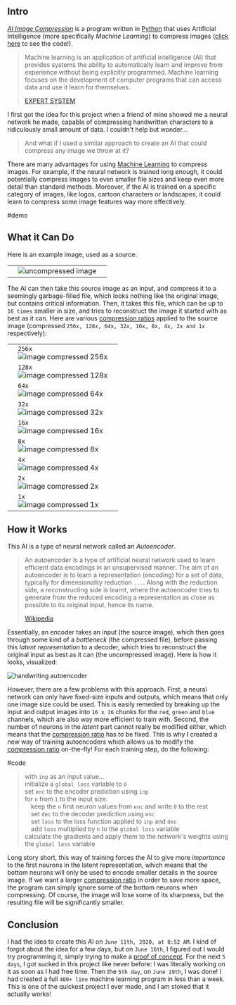 ## Intro

_[AI Image Compression](AI%20Image%20Compression.py)_ is a program written in [Python](https://www.python.org/) that uses Artificial Intelligence (more specifically _Machine Learning_) to compress images ([click here](./AI%20Image%20Compression.py) to see the code!).

> Machine learning is an application of artificial intelligence (AI) that provides systems the ability to automatically learn and improve from experience without being explicitly programmed. Machine learning focuses on the development of computer programs that can access data and use it learn for themselves.
>
> [EXPERT SYSTEM](https://expertsystem.com/machine-learning-definition/)

I first got the idea for this project when a friend of mine showed me a neural network he made, capable of compressing handwritten characters to a ridiculously small amount of data. I couldn't help but wonder...

> And what if I used a similar approach to create an AI that could compress any image we throw at it?

There are many advantages for using [Machine Learning](https://en.wikipedia.org/wiki/Machine_learning) to compress images. For example, if the neural network is trained long enough, it could potentially compress images to even smaller file sizes and keep even more detail than standard methods. Moreover, if the AI is trained on a specific category of images, like logos, cartoon characters or landscapes, it could learn to compress some image features way more effectively.

#demo

## What it Can Do

Here is an example image, used as a source:

|     |                                |     |
| --- | ------------------------------ | --- |
|     | ![uncompressed image](./7.png) |     |

The AI can then take this source image as an input, and compress it to a seemingly garbage-filled file, which looks nothing like the original image, but contains critical information. Then, it takes this file, which can be up to `16 times` smaller in size, and tries to reconstruct the image it started with as best as it can. Here are various [compression ratios](https://en.wikipedia.org/wiki/Data_compression_ratio) applied to the source image (compressed `256x, 128x, 64x, 32x, 16x, 8x, 4x, 2x and 1x` respectively):

[//]: # '![](./7.predicted36.1@0.0%25.png)'

|     |                                                                        |     |
| --- | ---------------------------------------------------------------------- | --- |
|     | `256x` <br>![image compressed 256x](./7.predicted36.1@0.390625%25.png) |     |
|     | `128x` <br>![image compressed 128x](./7.predicted36.1@0.781250%25.png) |     |
|     | `64x` <br>![image compressed 64x](./7.predicted36.1@1.5625%25.png)     |     |
|     | `32x` <br>![image compressed 32x](./7.predicted36.1@3.125%25.png)      |     |
|     | `16x` <br>![image compressed 16x](./7.predicted36.1@6.25%25.png)       |     |
|     | `8x` <br>![image compressed 8x](./7.predicted36.1@12.5%25.png)         |     |
|     | `4x` <br>![image compressed 4x](./7.predicted36.1@25.0%25.png)         |     |
|     | `2x` <br>![image compressed 2x](./7.predicted36.1@50.0%25.png)         |     |
|     | `1x` <br>![image compressed 1x](./7.predicted36.1@100.0%25.png)        |     |

## How it Works

This AI is a type of neural network called an _Autoencoder_.

> An autoencoder is a type of artificial neural network used to learn efficient data encodings in an unsupervised manner. The aim of an autoencoder is to learn a representation (encoding) for a set of data, typically for dimensionality reduction `...`. Along with the reduction side, a reconstructing side is learnt, where the autoencoder tries to generate from the reduced encoding a representation as close as possible to its original input, hence its name.
>
> [Wikipedia](https://en.wikipedia.org/wiki/Autoencoder)

Essentially, an encoder takes an input (the source image), which then goes through some kind of a _bottleneck_ (the compressed file), before passing this _latent representation_ to a decoder, which tries to reconstruct the original input as best as it can (the uncompressed image). Here is how it looks, visualized:

![handwriting autoencoder](./autoencoder.jpg)

However, there are a few problems with this approach. First, a neural network can only have fixed-size inputs and outputs, which means that only one image size could be used. This is easily remedied by breaking up the input and output images into `16 x 16` chunks for the `red`, `green` and `blue` channels, which are also way more efficient to train with. Second, the number of neurons in the _latent_ part cannot really be modified either, which means that the [compression ratio](https://en.wikipedia.org/wiki/Data_compression_ratio) has to be fixed. This is why I created a new way of training autoencoders which allows us to modify the [compression ratio](https://en.wikipedia.org/wiki/Data_compression_ratio) on-the-fly! For each training step, do the following:

#code

> with `inp` as an input value...  
> initialize a `global loss` variable to `0`  
> set `enc` to the encoder prediction using `inp`  
> for `n` from `1` to the input size:  
> &emsp;keep the `n` first neuron values from `enc` and write `0` to the rest  
> &emsp;set `dec` to the decoder prediction using `enc`  
> &emsp;set `loss` to the loss function applied to `inp` and `dec`  
> &emsp;add `loss` multiplied by `n` to the `global loss` variable  
> calculate the gradients and apply them to the network's weights using the `global loss` variable

Long story short, this way of training forces the AI to give more _importance_ to the first neurons in the latent representation, which means that the bottom neurons will only be used to encode smaller details in the source image. If we want a larger [compression ratio](https://en.wikipedia.org/wiki/Data_compression_ratio) in order to save more space, the program can simply ignore some of the bottom neurons when compressing. Of course, the image will lose some of its sharpness, but the resulting file will be significantly smaller.

## Conclusion

I had the idea to create this AI on `June 11th, 2020, at 8:52 AM`. I kind of forgot about the idea for a few days, but on `June 16th`, I figured out I would try programming it, simply trying to make a [proof of concept](./poc.png). For the next `5 days`, I got sucked in this project like never before: I was literally working on it as soon as I had free time. Then the `5th day`, on `June 19th`, I was done! I had created a full `400+ line` machine learning program in less than a week. This is one of the quickest project I ever made, and I am stoked that it actually works!
